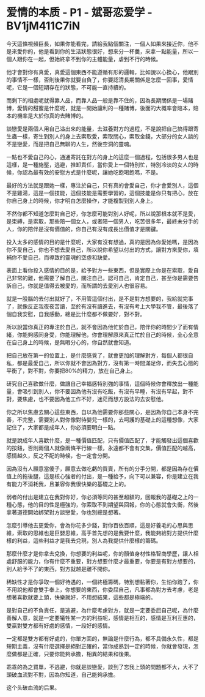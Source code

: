 # 爱情的本质 - P1 - 斌哥恋爱学 - BV1jM411C7iN

今天這條視頻巨長，如果你能看完，請給我點個關注，一個人如果來接近你，他不是來愛你的，他是看到你的生活狀態很好，想來分一杯羹，來拿一點能量，所以一個人跟你在一起，但始終拿不到你的主體能量，虐到不行的時候。

他才會對你有真愛，真愛這個東西不能遵循有形的邏輯，比如說以心換心，他跟別的事情不一樣，否則後果你就要自負了，你要認清長期關係是怎麼一回事，愛情呢，它是一個短期存在的狀態，不可能一直持續的。

而剩下的相處呢就得靠人品，而靠人品一般是靠不住的，因為長期關係是一場賭博，愛情的甜蜜是什麼呢，就是一開始讓利的一種賭博，後面的大概率會賠本，賠本的機率是大於你真的去賭博的。

談戀愛是兩個人用自己溢出來的能量，去滋養對方的過程，不是說把自己搞得跟寄生蟲一樣，寄生到別人的身上去索取愛，索取關心，索取金錢，大部分的女人談的不是戀愛，而是把自己無聊的人生，然後空洞的靈魂。

一點也不愛自己的心，通通寄託在對方的身上的這麼一個過程，包括很多男人也是這樣，是一種施壓，逃避，推卸責任，當你愛上一個特別忙，特別冷淡的女人的時候，你認為最有效的安慰方式是什麼呢，讓她吃飽喝飽嗎，不是。

最好的方法就是跟她一樣，專注於自己，只有真的會愛自己，你才會愛別人，這個不是雞湯，這是一個技能，這個技能是需要學習的，這個技能是你只有把心，放在你自己身上的時候，你才明白怎麼操作，才能複製到別人身上。

不然你都不知道怎麼對自己好，你怎麼可能對別人好呢，所以說那根本就不是愛，是束縛，是索取，那些陪一個女人，或者陪一個男人，吃苦很多年，最終未分手的人，你的陪伴是沒有價值的，你自己有沒有成長出價值才是關鍵。

投入太多的感情的目的是什麼呢，大家有沒有想過，真的是因為你愛她嗎，是因為你不愛自己，你也不想去愛自己，所以說你希望以付出的方式，讓對方來愛你，填補你不愛自己，而導致的靈魂的空虛和缺愛。

表面上看你投入感情的目的是，給予對方一些東西，但是實際上你是在索取，愛自己非常的難，他需要了解自己，關注自己，認可自己，肯定自己，甚至你是需要告訴自己，你就是值得去被愛的，而所謂的去愛別人也很容易。

就是一股腦的去付出就好了，不用管這個付出，是不是對方想要的，我給就完事了，就像反正我夜夜苦讀，至於有沒有讀進去，有沒有考上大學我不管，最後落了個自我安慰，自我感動，總是比什麼都不做要好，對不對。

所以說當你真正的專注於自己，就不會因為他忙於自己，陪伴你的時間少了而有情緒，你能夠感同身受，你能理解他，你會理解原來真正忙於自己的時候，全心全意在自己身上的時候，是無暇分心的，你自然就會知道。

把自己放在第一的位置上，是什麼感覺了，就會更加的理解對方，每個人都很自私，都是最愛自己，所以你就不會因為對方，沒有第一時間滿足你，而失去心態的平衡了，對不對，你要把80%的精力，放在自己身上。

研究自己喜歡做什麼，做讓自己幸福感特別強的事情，這個時候你會釋放出一種能量，會吸引到別人，你不要因為他有沒有吃飯，有沒有早睡，有沒有早起，對不對，要焦慮，也不要因為他工作不好，迷茫而想方設法的去安慰他。

你之所以焦慮去關心這些東西，自以為他需要你那些關心，是因為你自己本身不完善，不完整，需要別人對你像對待嬰兒一樣的，去呵護的基礎上的這種想像，大家記住了，大家都是成年人，你必須要明白一點。

就是說成年人喜歡什麼，是一種價值匹配，只有價值匹配了，才能觸發出這個喜歡的按鈕，否則兩個人就像兩條平行線一樣，永遠都不會有交集，價值匹配的越高，感情越久，反之不配的時候，也一定會分開。

因為沒有人願意當傻子，願意去做吃虧的買賣，所有的分手分開，都是因為存在價值上的拖後腿，這是核心強者的付出，是一種給予，向下可以兼容，你是建立在我有能力不消耗我，且兼容你我很快樂的基礎之上的。

弱者的付出是建立在我對你好，你必須等同的甚至超額的，回報我的基礎之上的一種心態，他的目的性是極強的，你索取不到期望與回報，你的心態就會失衡，然後拿著道德開始綁架對方談戀愛，你也別總是想著。

怎麼引導他去更愛你，會為你花多少錢，對你百依百順，這是好養毛的心思與思維，索取的思維也是巨嬰思維，高手首先想的是我要什麼，我能夠給對方提供什麼樣的利益，這些利益才是我去兌現，別人為我提供什麼樣的籌碼。

那麼什麼才是你拿去兌換，你想要的利益呢，你的顏值身材性格智商學歷，讓人相處舒服的能力，你有什麼不重要，對方想要什麼才最重要，你要是有對方想要的，別人給予不了的東西，對方就越是離不開你。

稀缺性才是你爭取一個好待遇的，一個終極籌碼，特別想黏著你，生怕你跑了，你不用說他都會雙手奉上，你想要的東西，你委屈自己，凡事都為對方去考慮，老是想著喜歡就要上頭，快樂就好，不用想結果，這些都是極端的。

是對自己的不負責任，是逃避，為什麼考慮對方，就是一定要委屈自己呢，為什麼善解人意，就是一定要犧牲某一方的利益呢，感情是相互的，感情是互利互惠的，雙贏對雙方都有好處的感情，一段好的感情。

一定都是雙方都有好處的，你單方面的，無論是什麼行為，都不具備永久性，都是短期主義，沒有什麼選擇是絕對正確的，當你成熟到一定的時候，你就會發現，怎麼做都是正確，只要你能夠承擔，相異的結果和後果。

乖乖的為之買單，不逃避，你就是談戀愛，談到了忘我上頭的問題都不大，大不了頭破血流對不對，因為你知道，自己能夠承擔。

这个头破血流的后果。